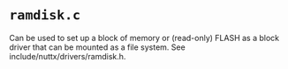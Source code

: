 # `ramdisk.c`

Can be used to set up a block of memory or (read-only) FLASH as a block
driver that can be mounted as a file system. See
include/nuttx/drivers/ramdisk.h.
